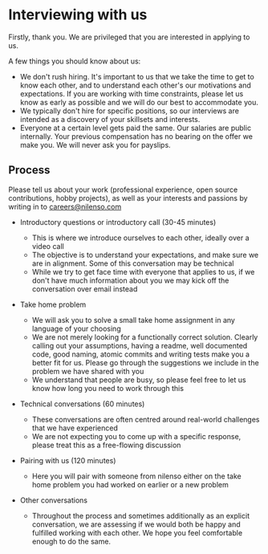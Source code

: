 # Interviewing with us

Firstly, thank you. We are privileged that you are interested in applying to us.

A few things you should know about us: 

* We don't rush hiring. It's important to us that we take the time to get to know each other, and to understand each other's our motivations and expectations. If you are working with time constraints, please let us know as early as possible and we will do our best to accommodate you.
* We typically don't hire for specific positions, so our interviews are intended as a discovery of your skillsets and interests. 
* Everyone at a certain level gets paid the same. Our salaries are public internally. Your previous compensation has no bearing on the offer we make you. We will never ask you for payslips.

## Process 

Please tell us about your work \(professional experience, open source contributions, hobby projects\), as well as your interests and passions by writing in to careers@nilenso.com

* Introductory questions or introductory call \(30-45 minutes\)

  * This is where we introduce ourselves to each other, ideally over a video call
  * The objective is to understand your expectations, and make sure we are in alignment. Some of this conversation may be technical
  * While we try to get face time with everyone that applies to us, if we don't have much information about you we may kick off the conversation over email instead

* Take home problem

  * We will ask you to solve a small take home assignment in any language of your choosing
  * We are not merely looking for a functionally correct solution. Clearly calling out your assumptions, having a readme, well documented code, good naming, atomic commits and writing tests make you a better fit for us. Please go through the suggestions we include in the problem we have shared with you
  * We understand that people are busy, so please feel free to let us know how long you need to work through this

* Technical conversations \(60 minutes\)

  * These conversations are often centred around real-world challenges that we have experienced
  * We are not expecting you to come up with a specific response, please treat this as a free-flowing discussion

* Pairing with us \(120 minutes\)

  * Here you will pair with someone from nilenso either on the take home problem you had worked on earlier or a new problem

* Other conversations
  * Throughout the process and sometimes additionally as an explicit conversation, we are assessing if we would both be happy and fulfilled working with each other. We hope you feel comfortable enough to do the same.

